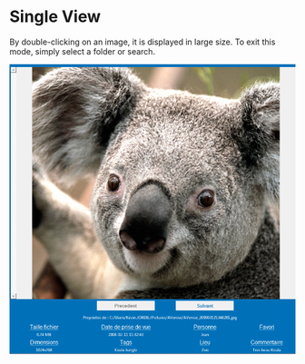 # Single View

By double-clicking on an image, it is displayed in large size.
To exit this mode, simply select a folder or search.

![](/docs/assets/singleImage.png) 
